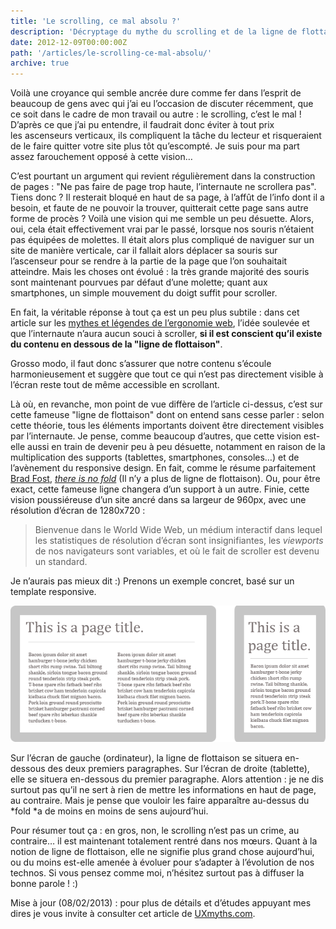 ```yaml
---
title: 'Le scrolling, ce mal absolu ?'
description: 'Décryptage du mythe du scrolling et de la ligne de flottaison.'
date: 2012-12-09T00:00:00Z
path: '/articles/le-scrolling-ce-mal-absolu/'
archive: true
---
```


Voilà une croyance qui semble ancrée dure comme fer dans l’esprit de beaucoup de gens avec qui j’ai eu l’occasion de discuter récemment, que ce soit dans le cadre de mon travail ou autre : le scrolling, c’est le mal ! D’après ce que j’ai pu entendre, il faudrait donc éviter à tout prix les ascenseurs verticaux, ils compliquent la tâche du lecteur et risqueraient de le faire quitter votre site plus tôt qu’escompté. Je suis pour ma part assez farouchement opposé à cette vision…

C’est pourtant un argument qui revient régulièrement dans la construction de pages : "Ne pas faire de page trop haute, l’internaute ne scrollera pas". Tiens donc ? Il resterait bloqué en haut de sa page, à l’affût de l’info dont il a besoin, et faute de ne pouvoir la trouver, quitterait cette page sans autre forme de procès ? Voilà une vision qui me semble un peu désuette. Alors, oui, cela était effectivement vrai par le passé, lorsque nos souris n’étaient pas équipées de molettes. Il était alors plus compliqué de naviguer sur un site de manière verticale, car il fallait alors déplacer sa souris sur l’ascenseur pour se rendre à la partie de la page que l’on souhaitait atteindre. Mais les choses ont évolué : la très grande majorité des souris sont maintenant pourvues par défaut d’une molette; quant aux smartphones, un simple mouvement du doigt suffit pour scroller.

En fait, la véritable réponse à tout ça est un peu plus subtile : dans cet article sur les [mythes et légendes de l’ergonomie web](http://blog.academy-ecommerce.com/ergonomie-web-les-mythes-et-legendes-ont-la-vie-dure), l’idée soulevée et que l’internaute n’aura aucun souci à scroller, <strong>si il est conscient qu’il existe du contenu en dessous de la "ligne de flottaison"</strong>.

Grosso modo, il faut donc s’assurer que notre contenu s’écoule harmonieusement et suggère que tout ce qui n’est pas directement visible à l’écran reste tout de même accessible en scrollant.

Là où, en revanche, mon point de vue diffère de l’article ci-dessus, c’est sur cette fameuse "ligne de flottaison" dont on entend sans cesse parler : selon cette théorie, tous les éléments importants doivent être directement visibles par l’internaute. Je pense, comme beaucoup d’autres, que cette vision est-elle aussi en train de devenir peu à peu désuette, notamment en raison de la multiplication des supports (tablettes, smartphones, consoles…) et de l’avènement du responsive design. En fait, comme le résume parfaitement [Brad Fost](http://bradfrostweb.com/), _[there is no fold](http://www.thereisnopagefold.com/)_ (Il n’y a plus de ligne de flottaison). Ou, pour être exact, cette fameuse ligne changera d’un support à un autre. Finie, cette vision poussiéreuse d’un site ancré dans sa largeur de 960px, avec une résolution d’écran de 1280x720 :

> Bienvenue dans le World Wide Web, un médium interactif dans lequel les statistiques de résolution d’écran sont insignifiantes, les _viewports_ de nos navigateurs sont variables, et où le fait de scroller est devenu un standard.

Je n’aurais pas mieux dit :) Prenons un exemple concret, basé sur un template responsive.

![Tablet vs pc](../../images/pc-vs-tablet.png)

Sur l’écran de gauche (ordinateur), la ligne de flottaison se situera en-dessous des deux premiers paragraphes. Sur l’écran de droite (tablette), elle se situera en-dessous du premier paragraphe. Alors attention : je ne dis surtout pas qu’il ne sert à rien de mettre les informations en haut de page, au contraire. Mais je pense que vouloir les faire apparaître au-dessus du *fold *a de moins en moins de sens aujourd’hui.

Pour résumer tout ça : en gros, non, le scrolling n’est pas un crime, au contraire… il est maintenant totalement rentré dans nos mœurs. Quant à la notion de ligne de flottaison, elle ne signifie plus grand chose aujourd’hui, ou du moins est-elle amenée à évoluer pour s’adapter à l’évolution de nos technos. Si vous pensez comme moi, n’hésitez surtout pas à diffuser la bonne parole ! :)

<p class="info">Mise à jour (08/02/2013) : pour plus de détails et d’études appuyant mes dires je vous invite à consulter cet article de <a href='http://uxmyths.com/post/654047943/myth-people-dont-scroll'>UXmyths.com</a>.

